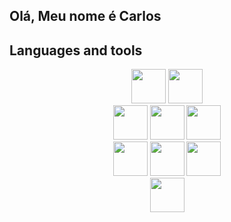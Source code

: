 ## Olá, Meu nome é Carlos
## Languages and tools
<div align="center">
    <img height="55em" src="https://cdn.jsdelivr.net/gh/devicons/devicon/icons/github/github-original.svg" />
    <img height="55em" src="https://cdn.jsdelivr.net/gh/devicons/devicon/icons/java/java-original.svg" /><br>
    <img height="55em" src="https://cdn.jsdelivr.net/gh/devicons/devicon/icons/python/python-original.svg" />
    <img height="55em" src="https://cdn.jsdelivr.net/gh/devicons/devicon/icons/kotlin/kotlin-original.svg" />
    <img height="55em" src="https://cdn.jsdelivr.net/gh/devicons/devicon/icons/php/php-original.svg" /><br>
    <img height="55em" src="https://cdn.jsdelivr.net/gh/devicons/devicon/icons/html5/html5-original.svg" />
    <img height="55em" src="https://cdn.jsdelivr.net/gh/devicons/devicon/icons/css3/css3-original.svg" />
    <img height="55em" src="https://cdn.jsdelivr.net/gh/devicons/devicon/icons/vscode/vscode-original.svg" /><br>
    <img height="55em" src="https://cdn.jsdelivr.net/gh/devicons/devicon/icons/mysql/mysql-original-wordmark.svg" />
</div>
